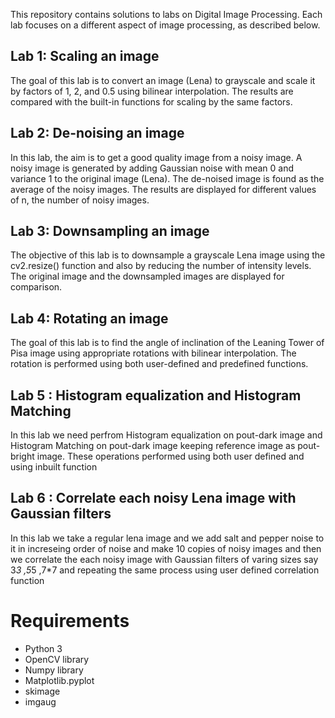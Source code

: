  
This repository contains solutions to labs on Digital Image Processing. Each lab focuses on a different aspect of image processing, as described below.

## Lab 1: Scaling an image
The goal of this lab is to convert an image (Lena) to grayscale and scale it by factors of 1, 2, and 0.5 using bilinear interpolation. The results are compared with the built-in functions for scaling by the same factors.

## Lab 2: De-noising an image
In this lab, the aim is to get a good quality image from a noisy image. A noisy image is generated by adding Gaussian noise with mean 0 and variance 1 to the original image (Lena). The de-noised image is found as the average of the noisy images. The results are displayed for different values of n, the number of noisy images.

## Lab 3: Downsampling an image
The objective of this lab is to downsample a grayscale Lena image using the cv2.resize() function and also by reducing the number of intensity levels. The original image and the downsampled images are displayed for comparison.

## Lab 4: Rotating an image
The goal of this lab is to find the angle of inclination of the Leaning Tower of Pisa image using appropriate rotations with bilinear interpolation. The rotation is performed using both user-defined and predefined functions.

## Lab 5 : Histogram equalization and Histogram Matching
In this lab we need perfrom Histogram equalization on pout-dark image and Histogram Matching on pout-dark image keeping reference image as pout-bright image. These operations performed using both user defined and using inbuilt function

## Lab 6 : Correlate each noisy Lena image with Gaussian filters
In this lab we take a regular lena image and we add salt and pepper noise to it in increseing order of noise and make 10 copies of noisy images and then we correlate the each noisy image with Gaussian filters of varing sizes say 3*3 ,5*5 ,7*7 and repeating the same process using user defined correlation function


# Requirements
* Python 3
* OpenCV library
* Numpy library
* Matplotlib.pyplot
* skimage
* imgaug
